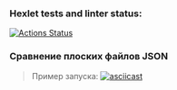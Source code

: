 ### Hexlet tests and linter status:
[![Actions Status](https://github.com/maxgrin04/python-project-50/actions/workflows/hexlet-check.yml/badge.svg)](https://github.com/maxgrin04/python-project-50/actions)

### Сравнение плоских файлов JSON
> Пример запуска:
[![asciicast]( https://asciinema.org/a/HFSHjFuujAqm6Xm5rSHJwRVwx.svg)]( https://asciinema.org/a/HFSHjFuujAqm6Xm5rSHJwRVwx)